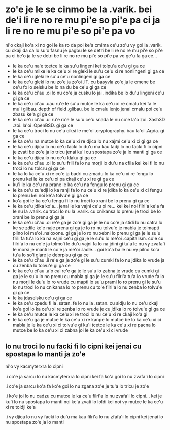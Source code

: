 zo'e je le se cinmo be la .varik. bei de'i li re no re mu pi'e so pi'e pa ci ja li re no re mu pi'e so pi'e pa vo
=================================================================================================================

ni'o ckaji ko'a xi no goi le ka ro da poi ke'a cmima ce'u zo'u vy goi la .varik. cu ckaji da ca lo su'o fasnu je pagbu le se detri be li re no re mu pi'e so pi'e pa ci be'o ja le se detri be li re no re mu pi'e so pi'e pa vo ge'u fa ga ce...

* le ka ce'u na'e tcetce le ka su'u lingeni kei tolpu'a ce'u gi ga ce
* le ka ce'u milxe le ka ce'u xi re gleki le su'u ce'u xi re nonlingeni gi ga ce
* le ka ce'u gleki le su'u ce'u nonlingeni gi ga ce
* le ka ce'u gleki lo nu zo'e ja zo'oi .IT. cu basyvla zo'e ja le cmene be ce'u fo lo selsku be lo na du be ce'u gi ga ce
* le ka ce'u ci'au .oi lo nu co'e ja cusku lo jai .indika be lo du'u lingeni ce'u gi ga ce
* le ka ce'u ci'au .uau ru'e le su'u mutce le ka ce'u xi re cmalu kei fa le mu'i glibau. depth of field .glibau. be le cmalu lenjo jenai cmalu poi ce'u zbasu ke'a gi ga ce
* le ka ce'u ci'au .ui ru'e ro'e le su'u ce'u snada le nu co'e la'o zoi. Xash3D .zoi. la'oi .OpenBSD. gi ga ce
* le ka ce'u troci lo nu ce'u ciksi le me'oi .cryptography. bau la'oi .Agda. gi ga ce
* le ka ce'u na mutce lo ka ce'u xi re djica lo nu xajmi ce'u xi ci gi ga ce
* le ka ce'u djica lo nu ce'u facki lo du'u ma kau tadji lo nu facki fi lo cipni je zvati be zo'e ja lo tricu jenai ku'i cu spostapa zo'e ja lo manti gi ga ce
* le ka ce'u djica lo nu ce'u klaku gi ga ce
* le ka ce'u ci'au .oi lo su'u frili fa lo nu morji lo du'u na cfila kei kei fi lo nu troci lo nu tolcru gi ga ce
* le ka lo ka ce'u xi re co'e ja badri cu zmadu lo ka ce'u xi re fengu lo prenu kei le ka ce'u xi pa ckaji ce'u xi re gi ga ce
* ku'i le ka ce'u na prane le ka ce'u na fengu lo prenu gi ga ce
* le ka ce'u zu'edji lo ka ranji fa lo nu ce'u xi re jdika lo ka ce'u xi ci fengu lo prenu kei noi ke'a tolvu'e gi ga ce
* ko'a goi le ka ce'u fengu fi lo nu troci lo xrani be lo prenu gi ga ce
* le ka ce'u jdika ko'a... jenai le ka vajni ce'u xi re... kei kei noi filri'a ke'a fa le nu la .varik. cu troci lo nu la .varik. cu cnikansa lo prenu je troci be lo xrani be lo prenu gi ga je
* le ka ce'u ci'au .oi re'e ga je zo'e gi ga je le nu co'e ja stidi lo nu catra lo ke se zdile ke'e naje prenu gi ga je lo ro nu tolvu'e je mabla je tolmapti pilno loi me'oi .naloxone. gi ga je lo ro nu xebni lo prenu gi ga je le su'u frili fa tu'a lo ka na vajni ce'u gi ga je le su'u lo me'oi .capitalism. co'e cu filri'a lo nu co'e ja tolmo'i le du'u vajni fa lo na jdini gi tu'a le nu vy zvafa'i le morsi je manti le co'e ja me'oi .ladle... goi ko'a ba le nu vy pilno ko'a tu'a lo so'i glare je debrpisu gi ga ce
* le ka ce'u ci'au .ii re'e ga je zo'e gi le su'u cumki fa lo nu jdika lo vrude ja cu zenba lo tolvu'e gi ga ce
* le ka ce'u ci'au .a'o cai re'e ga je le su'u lo zabna je vrude cu cumki gi ga je le su'u lo no prenu cu mabla gi ga je le su'u filri'a tu'a lo vrude fa lo nu morji le du'u lo ro vrude cu mapti lo su'u prami lo ro prenu gi le su'u lo nu troci lo nu cnikansa lo ro prenu cu to'e filri'a lo nu zenba lo tolvu'e gi ga ce
* le ka jdaselsku ce'u gi ga ce
* le ka ce'u cpedu fi la .satan. fe lo nu la .satan. cu sidju lo nu ce'u ckaji ko'a goi lo ka ce'u xi re zenba lo ro vrude je cu jdika lo ro tolvu'e gi ga ce
* le ka ce'u mutce le ka ce'u xi re troci lo nu ce'u xi re ckaji ko'a gi
* le ka ce'u ga je mutce le ka ce'u xi re kanpe lo mutce be lo ka ce'u xi ci mabla je le ka ce'u xi ci tolvu'e gi ku'i tcetce le ka ce'u xi re pacna lo mutce be lo ka ce'u xi ci zabna joi le ka ce'u xi ci vrude

## lo nu troci lo nu facki fi lo cipni kei jenai cu spostapa lo manti ja zo'e
ni'o vy kacmyterxra lo cipni

.i co'e ja sarcu lo nu kacmyterxra lo cipni kei fa ko'a goi lo nu zvafa'i lo cipni

.i co'e ja sarcu ko'a fa ko'e goi lo nu zgana zo'e je tu'a lo tricu je zo'e

.i ko'e joi lo nu cadzu cu mutce le ka ce'u filri'a lo nu zvafa'i lo cipni... kei je ku'i lo nu spostapa lo manti noi ke'a zvati lo loldi kei noi vy mutce le ka ce'u xi re toldji ke'a

.i vy djica lo nu vy facki lo du'u ma kau filri'a lo nu zfafa'i lo cipni kei jenai lo nu spostapa zo'e ja lo manti
